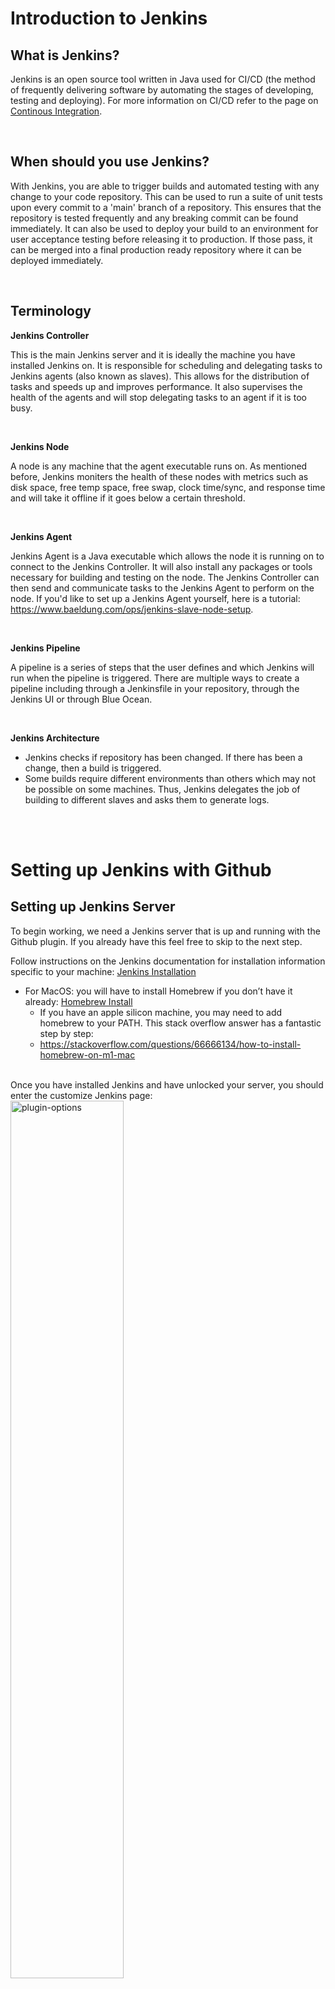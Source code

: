 # Introduction to Jenkins
## What is Jenkins?
Jenkins is an open source tool written in Java used for CI/CD (the method of frequently delivering software by automating the stages of developing, testing and deploying). For more information on CI/CD refer to the page on [Continous Integration](/Topics/Software_Engineering/continuous_integration/Continuous_Integration.md).

<br>

## When should you use Jenkins?
With Jenkins, you are able to trigger builds and automated testing with any change to your code repository. This can be used to run a suite of unit tests upon every commit to a 'main' branch of a repository. This ensures that the repository is tested frequently and any breaking commit can be found immediately. It can also be used to deploy your build to an environment for user acceptance testing before releasing it to production. If those pass, it can be merged into a final production ready repository where it can be deployed immediately.

<br>

## Terminology
**Jenkins Controller**

This is the main Jenkins server and it is ideally the machine you have installed Jenkins on. It is responsible for scheduling and delegating tasks to Jenkins agents (also known as slaves). This allows for the distribution of tasks and speeds up and improves performance. It also supervises the health of the agents and will stop delegating tasks to an agent if it is too busy. 

<br>

**Jenkins Node**

A node is any machine that the agent executable runs on. As mentioned before, Jenkins moniters the health of these nodes with metrics such as disk space, free temp space, free swap, clock time/sync, and response time and will take it offline if it goes below a certain threshold.

<br>

**Jenkins Agent**

Jenkins Agent is a Java executable which allows the node it is running on to connect to the Jenkins Controller. It will also install any packages or tools necessary for building and testing on the node. The Jenkins Controller can then send and communicate tasks to the Jenkins Agent to perform on the node. If you'd like to set up a Jenkins Agent yourself, here is a tutorial: https://www.baeldung.com/ops/jenkins-slave-node-setup.

<br>

**Jenkins Pipeline**

A pipeline is a series of steps that the user defines and which Jenkins will run when the pipeline is triggered. There are multiple ways to create a pipeline including through a Jenkinsfile in your repository, through the Jenkins UI or through Blue Ocean. 

<br>

**Jenkins Architecture**

- Jenkins checks if repository has been changed. If there has been a change, then a build is triggered.
- Some builds require different environments than others which may not be possible on some machines. Thus, Jenkins delegates the job of building to different slaves and asks them to generate logs. 

<br>
<br>

# Setting up Jenkins with Github
## Setting up Jenkins Server
To begin working, we need a Jenkins server that is up and running with the Github plugin. If you already have this feel free to skip to the next step. 


Follow instructions on the Jenkins documentation for installation information specific to your machine: [Jenkins Installation](https://www.jenkins.io/doc/book/installing/)
- For MacOS: you will have to install Homebrew if you don’t have it already: [Homebrew Install](https://docs.brew.sh/Installation)
    - If you have an apple silicon machine, you may need to add homebrew to your PATH. This stack overflow answer has a fantastic step by step:
    - https://stackoverflow.com/questions/66666134/how-to-install-homebrew-on-m1-mac

<br>
Once you have installed Jenkins and have unlocked your server, you should enter the customize Jenkins page:

<img src="Assets/plugins.png" alt="plugin-options" width="60%"/>

<br>

Select **Install suggested plugins**. This will install the github plugins necessary to connect Jenkins to your repository. If you're interested in what plugins are actually being installed, you can find the list here: [Suggested Plugins](https://github.com/jenkinsci/jenkins/blob/6ca9b5ee5f601f72fcd094f8d159272c6b504b2f/core/src/main/resources/jenkins/install/platform-plugins.json). Jenkins will now prompt you to create an admin user. Ensure to save this login information in a secure location.

<br>

## Creating a Jenkins Job
1. Click on **new Item**. 
2. Enter a name and select **Pipeline**.
3. In the Build Triggers section, select **Github hook trigger for GITScm polling**. GitScm stands for Git source control management and will ensure that this job will be triggered after any change to your Github repository. 

    <img src="Assets/github-hook.png" alt="github-hook" width="50%"/>

4. In the **Pipeline** section, select **Pipeline script from SCM**. For the **SCM**, select **Git**. Then add your repository URL. In the **script path**, add the path to your Jenkinsfile in your repository. 
    - If you are unfamiliar with what a Jenkinsfile is check out the documentation for some more information: [Jenkins Pipelines](https://www.jenkins.io/doc/book/pipeline/jenkinsfile/). If you want to get started right away, create a file in your repo called Jenkinsfile and copy the script from the section <em>Creating a Jenkinsfile, Jenkinsfile (Declarative Pipeline)</em> in the documentation.
    - **Note**: the default value for the option for the branch to build is <em>master</em>, but the default Github branch is called <em>main</em> now. Make sure to select the correct branch. 
    <img src="Assets/jenkins-pipeline-settings1.png" alt="pipeline-settings" width="70%"/>
    <img src="Assets/jenkins-pipeline-settings2.png" alt="pipeline-settings" width="70%"/>


5. If your Jenkins server is:

    - **hosted remotely:**
        You can add a webHook to Github. In your Github repository navigate to **Settings** then **Webhooks**. Click **Add webhook**. You will need your Jenkins endpoints (must be publicly available over the internet) to enter into the Payload URL section.

    - **hosted locally:**
        Select the **Poll SCM** option instead. For the **Schedule** text box, adding H \* \* \* \* \* (see image below for example) will poll your github repository every hour for changes in your github or alternatively when you input \* \* \* \* \* github will be polled every minute (which is not a good idea in reality since polling is expensive, but can be good for testing).

        <img src="Assets/poll-SCM.png" alt="poll-SCM" width="70%"/>


Hooray, now any changes you make to your repository will trigger your job to run!

<br>

## Sources:
- Arvind. (2020, November 25). Jenkins Master and Slave Architecture – a complete guide. Edureka. https://www.edureka.co/blog/jenkins-master-and-slave-architecture-a-complete-guide/
- Munetsi, T. (2020, March 6). What is Jenkins used for? OpenLogic by Perforce. https://www.openlogic.com/blog/what-is-jenkins-used-for#:~:text=Jenkins%20is%20used%20to%20build,alongside%20other%20cloud%20native%20tools.
- Managing nodes. (n.d.). Managing Nodes. https://www.jenkins.io/doc/book/managing/nodes/
- ProgrammingKnowledge. (2021, March 7). Jenkins Tutorial is For Beginners, DevOps and Software Developers [Video]. YouTube. https://www.youtube.com/watch?v=EYA2YNHHPls
- Team, C. O. (2023, August 30). Jenkins. Codefresh. https://codefresh.io/learn/jenkins/
- Trapani, K. (2023, March 3). How to Integrate Jenkins with GitHub. Cprime. https://www.cprime.com/resources/blog/how-to-integrate-jenkins-github/